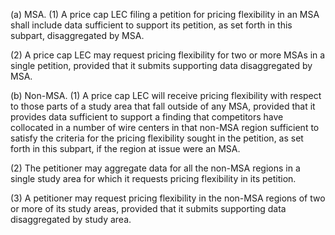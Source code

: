 (a) MSA. (1) A price cap LEC filing a petition for pricing flexibility in an MSA shall include data sufficient to support its petition, as set forth in this subpart, disaggregated by MSA.

(2) A price cap LEC may request pricing flexibility for two or more MSAs in a single petition, provided that it submits supporting data disaggregated by MSA.

(b) Non-MSA. (1) A price cap LEC will receive pricing flexibility with respect to those parts of a study area that fall outside of any MSA, provided that it provides data sufficient to support a finding that competitors have collocated in a number of wire centers in that non-MSA region sufficient to satisfy the criteria for the pricing flexibility sought in the petition, as set forth in this subpart, if the region at issue were an MSA.

(2) The petitioner may aggregate data for all the non-MSA regions in a single study area for which it requests pricing flexibility in its petition.

(3) A petitioner may request pricing flexibility in the non-MSA regions of two or more of its study areas, provided that it submits supporting data disaggregated by study area.

